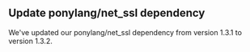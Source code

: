 ## Update ponylang/net_ssl dependency

We've updated our ponylang/net_ssl dependency from version 1.3.1 to version 1.3.2.

